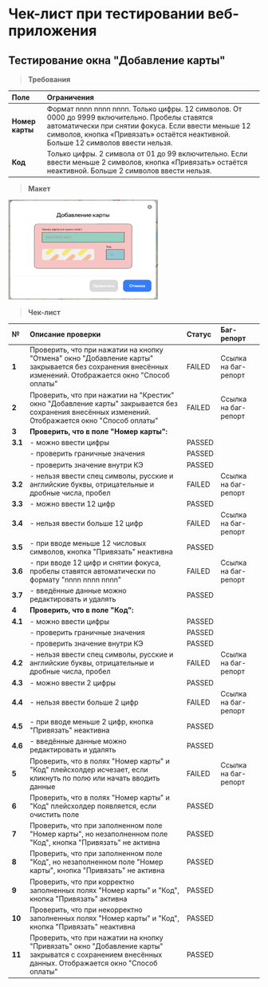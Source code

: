 # Чек-лист при тестировании веб-приложения
## Тестирование окна "Добавление карты"
> **Требования**

| **Поле**  | **Ограничения**  |
|:----------|:----------|
| **Номер карты**    |Формат nnnn nnnn nnnn. Только цифры. 12 символов. От 0000 до 9999 включительно. Пробелы ставятся автоматически при снятии фокуса. Если ввести меньше 12 символов, кнопка «Привязать» остаётся неактивной.  Больше 12 символов ввести нельзя.    |
| **Код**    | Только цифры. 2 символа от 01 до 99 включительно. Если ввести меньше 2 символов, кнопка «Привязать» остаётся неактивной.  Больше 2 символов ввести нельзя.   |

> **Макет**

<img src="../images/p1.png" width="300" height="200">

> **Чек-лист**

| **№** | **Описание проверки** | **Статус**  | **Баг-репорт**  |
|:----------|:----------|:----------|:----------|
| **1**    | Проверить, что при нажатии на кнопку "Отмена" окно "Добавление карты" закрывается без сохранения внесённых изменений. Отображается окно "Способ оплаты"    | FAILED    | Ссылка на баг-репорт    |
| **2**    | Проверить, что при нажатии на "Крестик" окно "Добавление карты" закрывается без сохранения внесённых изменений. Отображается окно "Способ оплаты"    | FAILED    | Ссылка на баг-репорт    |
| **3**    | **Проверить, что в поле "Номер карты":**    |     |     |
|  **3.1**   |     - можно ввести цифры    | PASSED    |     |
|     |   - проверить граничные значения    | PASSED    |     |
|     | - проверить значение внутри КЭ    | PASSED    |     |
|   **3.2**  |     - нельзя ввести спец символы, русские и английские буквы, отрицательные и дробные числа, пробел    | FAILED    | Ссылка на баг-репорт    |
| **3.3**    |     - можно ввести 12 цифр    | PASSED    |     |
| **3.4**    |     - нельзя ввести больше 12 цифр    | FAILED    | Ссылка на баг-репорт    |
| **3.5**    | - при вводе меньше 12 числовых символов, кнопка "Привязать" неактивна    | PASSED    |     |
| **3.6** |     - при вводе 12 цифр и снятии фокуса, пробелы ставятся автоматически по формату "nnnn nnnn nnnn" | FAILED | Ссылка на баг-репорт     
| **3.7** |     - введённые данные можно редактировать и удалять | PASSED
| **4** | **Проверить, что в поле "Код":** | | | |
| **4.1**|     - можно ввести цифры | PASSED | | |
| |         - проверить граничные значения | PASSED | | |
| |         - проверить значение внутри КЭ | PASSED | | |
| **4.2**|     - нельзя ввести спец символы, русские и английские буквы, отрицательные и дробные числа, пробел | FAILED | Ссылка на баг-репорт | |
| **4.3**|     - можно ввести 2 цифры | PASSED | | |
| **4.4**|     - нельзя ввести больше 2 цифр | FAILED | Ссылка на баг-репорт | |
| **4.5**|     - при вводе меньше 2 цифр, кнопка "Привязать" неактивна | PASSED | | |
| **4.6**|     - введённые данные можно редактировать и удалять | PASSED | | |
| **5**| Проверить, что в полях "Номер карты" и "Код" плейсхолдер исчезает, если кликнуть по полю или начать вводить данные | FAILED | Ссылка на баг-репорт | |
| **6** | Проверить, что в полях "Номер карты" и "Код" плейсхолдер появляется, если очистить поле | PASSED |  | |
| **7** | Проверить, что при заполненном поле "Номер карты", но незаполненном поле "Код", кнопка "Привязать" не активна | PASSED | | |
| **8** | Проверить, что при заполненном поле "Код", но незаполненном поле "Номер карты", кнопка "Привязать" не активна | PASSED | | |
| **9** | Проверить, что при корректно заполненных полях "Номер карты" и "Код", кнопка "Привязать" активна | PASSED | | |
| **10** | Проверить, что при некорректно заполненных полях "Номер карты" и "Код", кнопка "Привязать" неактивна | PASSED | | |
| **11** | Проверить, что при нажатии на кнопку "Привязать" окно "Добавление карты" закрыватся с сохранением внесённых данных. Отображается окно "Способ оплаты" | PASSED | | |
